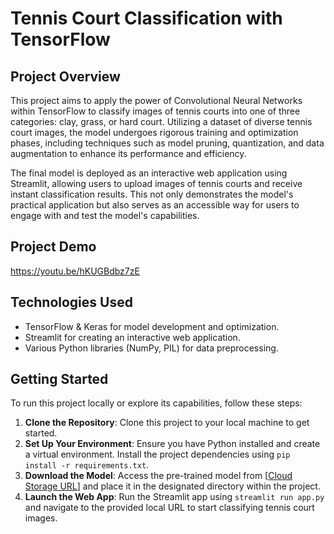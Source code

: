 # Tennis Court Classification with TensorFlow

## Project Overview
This project aims to apply the power of Convolutional Neural Networks within TensorFlow to classify images of tennis courts into one of three categories: clay, grass, or hard court. Utilizing a dataset of diverse tennis court images, the model undergoes rigorous training and optimization phases, including techniques such as model pruning, quantization, and data augmentation to enhance its performance and efficiency.

The final model is deployed as an interactive web application using Streamlit, allowing users to upload images of tennis courts and receive instant classification results. This not only demonstrates the model's practical application but also serves as an accessible way for users to engage with and test the model's capabilities.

## Project Demo
https://youtu.be/hKUGBdbz7zE

## Technologies Used
- TensorFlow & Keras for model development and optimization.
- Streamlit for creating an interactive web application.
- Various Python libraries (NumPy, PIL) for data preprocessing.

## Getting Started
To run this project locally or explore its capabilities, follow these steps:
1. **Clone the Repository**: Clone this project to your local machine to get started.
2. **Set Up Your Environment**: Ensure you have Python installed and create a virtual environment. Install the project dependencies using `pip install -r requirements.txt`.
3. **Download the Model**: Access the pre-trained model from [[Cloud Storage URL](https://drive.google.com/file/d/1uNSn6wsfvRclLOeBya8_3h24CzD-EemH/view?usp=sharing)] and place it in the designated directory within the project.
4. **Launch the Web App**: Run the Streamlit app using `streamlit run app.py` and navigate to the provided local URL to start classifying tennis court images.
